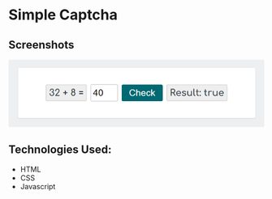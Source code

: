 # Simple Captcha

## Screenshots
![Screenshot](./screenshot.png 'Screenshot of simple captcha')

## Technologies Used:
- HTML
- CSS
- Javascript
